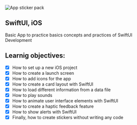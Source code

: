 ![App sticker pack](https://img-c.udemycdn.com/redactor/raw/2019-12-03_17-19-25-0b7f22f986594e60d915bb56ddb90023.jpg)
## SwiftUI, iOS
Basic App to practice basics concepts and practices of SwiftUI Development

## Learnig objectives:

- [x] How to set up a new iOS project
- [x] How to create a launch screen
- [x] How to add icons for the app
- [x] How to create a card layout with SwiftUI
- [x] How to load different information from a data file
- [x] How to play sounds
- [x] How to animate user interface elements with SwiftUI
- [x] How to create a haptic feedback feature
- [x] How to show alerts with SwiftUI
- [x] Finally, how to create stickers without writing any code
